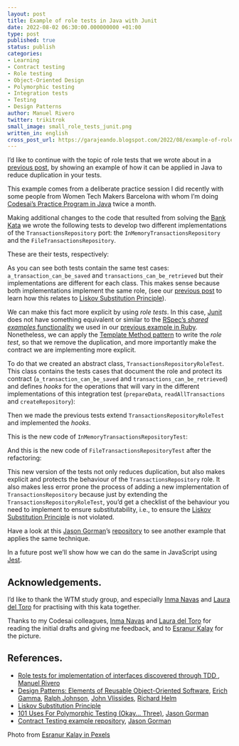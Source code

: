 ```yaml
---
layout: post
title: Example of role tests in Java with Junit
date: 2022-08-02 06:30:00.000000000 +01:00
type: post
published: true
status: publish
categories:
- Learning
- Contract testing
- Role testing
- Object-Oriented Design
- Polymorphic testing
- Integration tests
- Testing
- Design Patterns
author: Manuel Rivero
twitter: trikitrok
small_image: small_role_tests_junit.png
written_in: english
cross_post_url: https://garajeando.blogspot.com/2022/08/example-of-role-tests-in-java-with-junit.html
---
```

 
I’d like to continue with the topic of role tests that we wrote about in a [previous post](https://codesai.com/posts/2022/04/role-tests), by showing an example of how it can be applied in Java to reduce duplication in your tests.

This example comes from a deliberate practice session I did recently with some people from Women Tech Makers Barcelona with whom I’m doing [Codesai’s Practice Program in Java](https://github.com/Codesai/practice_program) twice a month.

Making additional changes to the code that resulted from solving the [Bank Kata](https://kata-log.rocks/banking-kata) we wrote the following tests to develop two different implementations of the `TransactionsRepository` port: the `InMemoryTransactionsRepository` and the `FileTransactionsRepository`.

These are their tests, respectively:

<script src="https://gist.github.com/trikitrok/8f7b7386baee3a92a979f0a3e503ad88.js"></script>

<script src="https://gist.github.com/trikitrok/14dd372d5cf8f70c6d7d3fc115afd04c.js"></script>

As you can see both tests contain the same test cases: `a_transaction_can_be_saved` and `transactions_can_be_retrieved` but their implementations are different for each class. This makes sense because both implementations implement the same role, (see our [previous post](https://codesai.com/posts/2022/04/role-tests) to learn how this relates to [Liskov Substitution Principle](https://en.wikipedia.org/wiki/Liskov_substitution_principle)).

We can make this fact more explicit by using *role tests*. In this case, [Junit](https://junit.org/junit5/) does not have something equivalent or similar to the [RSpec’s *shared examples* functionality](https://relishapp.com/rspec/rspec-core/v/3-10/docs/example-groups/shared-examples) we used in our [previous example in Ruby](https://codesai.com/posts/2022/04/role-tests). Nonetheless, we can apply the [Template Method pattern](https://en.wikipedia.org/wiki/Template_method_pattern) to write the *role test*, so that we remove the duplication, and more importantly make the contract we are implementing more explicit.

To do that we created an abstract class, `TransactionsRepositoryRoleTest`. This class contains the tests cases that document the role and protect its contract (`a_transaction_can_be_saved` and `transactions_can_be_retrieved`) and defines *hooks* for the operations that will vary in the different implementations of this integration test
(`prepareData`, `readAllTransactions` and `createRepository`):

<script src="https://gist.github.com/trikitrok/0cb1d891fb778e3b73c9765952cb2a58.js"></script>

Then we made the previous tests extend `TransactionsRepositoryRoleTest` and implemented the *hooks*. 

This is the new code of `InMemoryTransactionsRepositoryTest`:
<script src="https://gist.github.com/trikitrok/2a2340caf8fb19aa7207416231930318.js"></script>

And this is the new code of `FileTransactionsRepositoryTest` after the refactoring:
<script src="https://gist.github.com/trikitrok/e9c5397f3d01f64ebb67ca159241cfa5.js"></script>

This new version of the tests not only reduces duplication, but also makes explicit and protects the behaviour of the `TransactionsRepository` role. It also makes less error prone the process of adding a new implementation of `TransactionsRepository` because just by extending the `TransactionsRepositoryRoleTest`, you’d get a checklist of the behaviour you need to implement to ensure substitutability, i.e., to ensure the  [Liskov Substitution Principle](https://en.wikipedia.org/wiki/Liskov_substitution_principle) is not violated.

Have a look at this [Jason Gorman](https://codemanship.wordpress.com/)’s [repository](https://github.com/jasongorman/ContractTesting) to see another example that applies the same technique.

In a future post we’ll show how we can do the same in JavaScript using [Jest](https://jestjs.io/).

<h2>Acknowledgements.</h2>

I’d like to thank the WTM study group, and especially [Inma Navas](https://twitter.com/InmaCNavas) and [Laura del Toro](https://www.linkedin.com/in/laura-del-toro-sosa/) for practising with this kata together.

Thanks to my Codesai colleagues, [Inma Navas](https://twitter.com/InmaCNavas) and [Laura del Toro](https://www.linkedin.com/in/laura-del-toro-sosa/) for reading the initial drafts and giving me feedback, and to [Esranur Kalay](https://www.pexels.com/es-es/@esranurkalay/) for the picture.

<h2>References.</h2>

* [Role tests for implementation of interfaces discovered through TDD
](https://codesai.com/posts/2022/04/role-tests), [Manuel Rivero](https://twitter.com/trikitrok)
* [Design Patterns: Elements of Reusable Object-Oriented Software](https://www.goodreads.com/book/show/85009.Design_Patterns), [Erich Gamma](https://en.wikipedia.org/wiki/Erich_Gamma), [Ralph Johnson](http://software-pattern.org/Author/29), [John Vlissides](https://en.wikipedia.org/wiki/John_Vlissides), [Richard Helm](https://wiki.c2.com/?RichardHelm)
* [Liskov Substitution Principle](https://en.wikipedia.org/wiki/Liskov_substitution_principle)
* [101 Uses For Polymorphic Testing (Okay... Three)](http://codemanship.co.uk/parlezuml/blog/?postid=1183), [Jason Gorman](http://codemanship.co.uk/parlezuml/blog/)
* [Contract Testing example
 repository](https://github.com/jasongorman/ContractTesting), [Jason Gorman](https://codemanship.wordpress.com/)

Photo from [Esranur Kalay
 in Pexels](https://www.pexels.com/es-es/@esranurkalay/)

